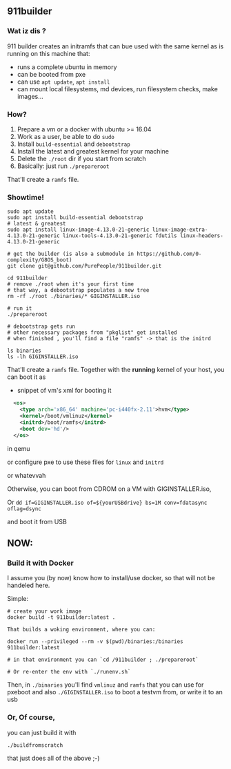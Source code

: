 ## 911builder

### Wat iz dis ?

911 builder creates an initramfs that can bue used with the same kernel as is running on this machine that:
  - runs a complete ubuntu in memory
  - can be booted from pxe
  - can use `apt update`, `apt install`
  - can mount local filesystems, md devices, run filesystem checks, make images...

### How?

  1. Prepare a vm or a docker with ubuntu >= 16.04
  1. Work as a user, be able to do `sudo`
  1. Install `build-essential` and `debootstrap`
  1. Install the latest and greatest kernel for your machine
  1. Delete the `./root` dir if you start from scratch
  1. Basically: just run `./prepareroot`

That'll create a `ramfs` file.

### Showtime!

```
sudo apt update
sudo apt install build-essential debootstrap
# latest & greatest
sudo apt install linux-image-4.13.0-21-generic linux-image-extra-4.13.0-21-generic linux-tools-4.13.0-21-generic fdutils linux-headers-4.13.0-21-generic

# get the builder (is also a submodule in https://github.com/0-complexity/G8OS_boot)
git clone git@github.com/PurePeople/911builder.git

cd 911builder
# remove ./root when it's your first time
# that way, a debootstrap populates a new tree
rm -rf ./root ./binaries/* GIGINSTALLER.iso

# run it
./prepareroot

# debootstrap gets run
# other necessary packages from "pkglist" get installed
# when finished , you'll find a file "ramfs" -> that is the initrd

ls binaries
ls -lh GIGINSTALLER.iso

```

That'll create a `ramfs` file. Together with the __running__ kernel of your host,
you can boot it as

  - snippet of vm's xml for booting it

```xml
  <os>
    <type arch='x86_64' machine='pc-i440fx-2.11'>hvm</type>
    <kernel>/boot/vmlinuz</kernel>
    <initrd>/boot/ramfs</initrd>
    <boot dev='hd'/>
  </os>
```

in qemu

or configure pxe to use these files for `linux` and `initrd`

or whatevvah

Otherwise, you can boot from CDROM on a VM with GIGINSTALLER.iso,

Or `dd if=GIGINSTALLER.iso of=${yourUSBdrive} bs=1M conv=fdatasync oflag=dsync`

and boot it from USB

## NOW:

### Build it with Docker

I assume you (by now) know how to install/use docker, so that will not be handeled here.

Simple:

```
# create your work image
docker build -t 911builder:latest .

That builds a woking environment, where you can:

docker run --privileged --rm -v $(pwd)/binaries:/binaries 911builder:latest

# in that environment you can `cd /911builder ; ./prepareroot`

# Or re-enter the env with `./runenv.sh`

```

Then, in `./binaries` you'll find `vmlinuz` and `ramfs` that you can use for pxeboot
and also `./GIGINSTALLER.iso` to boot a testvm from, or write it to an usb


### Or, Of course,

you can just build it with

```sh
./buildfromscratch
```

that just does all of the above ;-)


